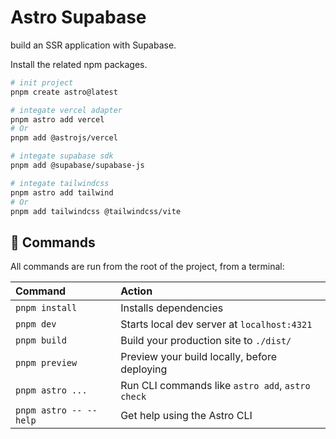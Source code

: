 # Astro Supabase

build an SSR application with Supabase.

Install the related npm packages.

```sh
# init project
pnpm create astro@latest

# integate vercel adapter
pnpm astro add vercel
# Or
pnpm add @astrojs/vercel

# integate supabase sdk
pnpm add @supabase/supabase-js

# integate tailwindcss
pnpm astro add tailwind
# Or
pnpm add tailwindcss @tailwindcss/vite

```

## 🧞 Commands

All commands are run from the root of the project, from a terminal:

| Command                   | Action                                           |
| :------------------------ | :----------------------------------------------- |
| `pnpm install`             | Installs dependencies                            |
| `pnpm dev`             | Starts local dev server at `localhost:4321`      |
| `pnpm build`           | Build your production site to `./dist/`          |
| `pnpm preview`         | Preview your build locally, before deploying     |
| `pnpm astro ...`       | Run CLI commands like `astro add`, `astro check` |
| `pnpm astro -- --help` | Get help using the Astro CLI                     |
